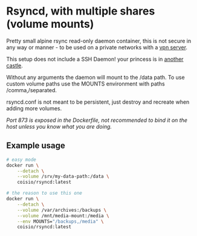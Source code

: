 # Rsyncd, with multiple shares (volume mounts)

Pretty small alpine rsync read-only daemon container, this is not secure in any way or manner - to be used on a private networks with a [vpn server](https://hub.docker.com/search/?q=ipsec+vpn&type=image). 

This setup does not include a SSH Daemon! your princess is in [another castle](https://hub.docker.com/search/?q=rsync+ssh&type=image).

Without any arguments the daemon will mount to the /data path. To use custom volume paths use the MOUNTS environment with paths /comma,/separated.

rsyncd.conf is not meant to be persistent, just destroy and recreate when adding more volumes.

_Port 873 is exposed in the Dockerfile, not recommended to bind it on the host unless you know what you are doing._

## Example usage

```bash
# easy mode
docker run \
    --detach \
    --volume /srv/my-data-path:/data \
    coisio/rsyncd:latest

# the reason to use this one
docker run \
    --detach \
    --volume /var/archives:/backups \
    --volume /mnt/media-mount:/media \
    --env MOUNTS="/backups,/media" \
    coisio/rsyncd:latest        
```
